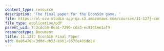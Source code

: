 ```yaml
---
content_type: resource
description: 'The final paper for the EconSim game. '
file: https://ol-ocw-studio-app-qa.s3.amazonaws.com/courses/11-127j-computer-games-and-simulations-for-education-and-exploration-spring-2015/0a06478b3d0ddb538961667fe406de28_MIT11_127JS15_econsim_final.pdf
file_type: application/pdf
parent_uid: 7c3cdcb8-8ea1-7296-cda3-ec9241ee1af9
resourcetype: Document
title: 11.127J EconSim Final Paper
uid: 0a06478b-3d0d-db53-8961-667fe406de28
---
```

